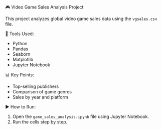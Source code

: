 🎮 Video Game Sales Analysis Project

This project analyzes global video game sales data using the `vgsales.csv` file.

🧰 Tools Used:
- Python
- Pandas
- Seaborn
- Matplotlib
- Jupyter Notebook

📊 Key Points:
- Top-selling publishers
- Comparison of game genres
- Sales by year and platform

▶️ How to Run:
1. Open the `game_sales_analysis.ipynb` file using Jupyter Notebook.
2. Run the cells step by step.